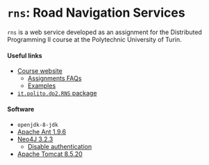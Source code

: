 # `rns`: Road Navigation Services
`rns` is a web service developed as an assignment for the Distributed Programming II course at the Polytechnic University of Turin.

#### Useful links
- [Course website](https://pad.polito.it:8080/enginframe/dp2/dp2.xml)
  - [Assignments FAQs](https://pad.polito.it:8080/enginframe/dp2/dp2.xml?_uri=//dp2/assignment_faqs)
  - [Examples](https://pad.polito.it:8080/enginframe/dp2/dp2.xml?_uri=//dp2/material)
- [`it.polito.dp2.RNS` package](https://pad.polito.it:8080/enginframe/dp2/assignments/lab1/doc/index.html)

#### Software
- `openjdk-8-jdk`
- [Apache Ant 1.9.6](https://archive.apache.org/dist/ant/binaries/apache-ant-1.9.6-bin.tar.gz) 
- [Neo4J 3.2.3](https://neo4j.com/download-thanks/?edition=community&release=3.2.3&flavour=unix)
  - [Disable authentication](https://neo4j.com/docs/operations-manual/current/authentication-authorization/enable/)
- [Apache Tomcat 8.5.20](https://archive.apache.org/dist/tomcat/tomcat-8/v8.5.20/bin/apache-tomcat-8.5.20.tar.gz)